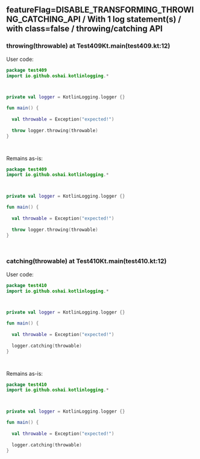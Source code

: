 ## featureFlag=DISABLE_TRANSFORMING_THROWING_CATCHING_API / With 1 log statement(s) / with class=false / throwing/catching API



###  throwing(throwable) at Test409Kt.main(test409.kt:12)

User code:
```kotlin
package test409
import io.github.oshai.kotlinlogging.*



private val logger = KotlinLogging.logger {}

fun main() {
  
  val throwable = Exception("expected!")
  
  throw logger.throwing(throwable)
}




```
  
Remains as-is:
```kotlin
package test409
import io.github.oshai.kotlinlogging.*



private val logger = KotlinLogging.logger {}

fun main() {
  
  val throwable = Exception("expected!")
  
  throw logger.throwing(throwable)
}




```

###  catching(throwable) at Test410Kt.main(test410.kt:12)

User code:
```kotlin
package test410
import io.github.oshai.kotlinlogging.*



private val logger = KotlinLogging.logger {}

fun main() {
  
  val throwable = Exception("expected!")
  
  logger.catching(throwable)
}




```
  
Remains as-is:
```kotlin
package test410
import io.github.oshai.kotlinlogging.*



private val logger = KotlinLogging.logger {}

fun main() {
  
  val throwable = Exception("expected!")
  
  logger.catching(throwable)
}




```
